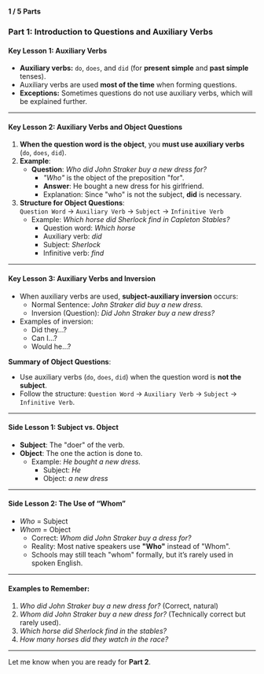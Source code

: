 **1 / 5 Parts**

### **Part 1: Introduction to Questions and Auxiliary Verbs**

#### **Key Lesson 1: Auxiliary Verbs**

- **Auxiliary verbs:** `do`, `does`, and `did` (for **present simple** and **past simple** tenses).
- Auxiliary verbs are used **most of the time** when forming questions.
- **Exceptions:** Sometimes questions do not use auxiliary verbs, which will be explained further.

---

#### **Key Lesson 2: Auxiliary Verbs and Object Questions**

1. **When the question word is the object**, you **must use auxiliary verbs** (`do`, `does`, `did`).
2. **Example**:
    - **Question**: _Who did John Straker buy a new dress for?_
        - _"Who"_ is the object of the preposition "for".
        - **Answer**: He bought a new dress for his girlfriend.
        - Explanation: Since "who" is not the subject, **did** is necessary.
3. **Structure for Object Questions**:  
    `Question Word` → `Auxiliary Verb` → `Subject` → `Infinitive Verb`
    - Example: _Which horse did Sherlock find in Capleton Stables?_
        - Question word: _Which horse_
        - Auxiliary verb: _did_
        - Subject: _Sherlock_
        - Infinitive verb: _find_

---

#### **Key Lesson 3: Auxiliary Verbs and Inversion**

- When auxiliary verbs are used, **subject-auxiliary inversion** occurs:
    - Normal Sentence: _John Straker did buy a new dress._
    - Inversion (Question): _Did John Straker buy a new dress?_
- Examples of inversion:
    - Did they…?
    - Can I…?
    - Would he…?

**Summary of Object Questions**:

- Use auxiliary verbs (`do`, `does`, `did`) when the question word is **not the subject**.
- Follow the structure: `Question Word` → `Auxiliary Verb` → `Subject` → `Infinitive Verb`.

---

#### **Side Lesson 1: Subject vs. Object**

- **Subject**: The "doer" of the verb.
- **Object**: The one the action is done to.
    - Example: _He bought a new dress._
        - Subject: _He_
        - Object: _a new dress_

---

#### **Side Lesson 2: The Use of “Whom”**

- _Who_ = Subject
- _Whom_ = Object
    - Correct: _Whom did John Straker buy a dress for?_
    - Reality: Most native speakers use **"Who"** instead of "Whom".
    - Schools may still teach "whom" formally, but it’s rarely used in spoken English.

---

#### **Examples to Remember:**

1. _Who did John Straker buy a new dress for?_ (Correct, natural)
2. _Whom did John Straker buy a new dress for?_ (Technically correct but rarely used).
3. _Which horse did Sherlock find in the stables?_
4. _How many horses did they watch in the race?_

---

Let me know when you are ready for **Part 2**.